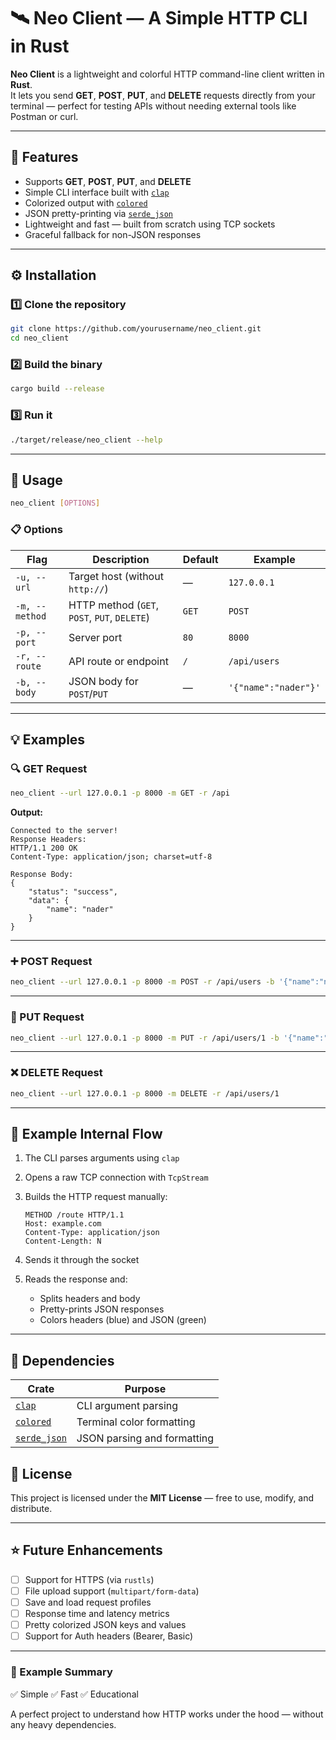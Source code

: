# 🛰️ Neo Client — A Simple HTTP CLI in Rust

**Neo Client** is a lightweight and colorful HTTP command-line client written in **Rust**.  
It lets you send **GET**, **POST**, **PUT**, and **DELETE** requests directly from your terminal — perfect for testing APIs without needing external tools like Postman or curl.

---

## 🚀 Features

- Supports **GET**, **POST**, **PUT**, and **DELETE**
- Simple CLI interface built with [`clap`](https://docs.rs/clap/latest/clap/)
- Colorized output with [`colored`](https://docs.rs/colored/)
- JSON pretty-printing via [`serde_json`](https://docs.rs/serde_json/)
- Lightweight and fast — built from scratch using TCP sockets
- Graceful fallback for non-JSON responses

---

## ⚙️ Installation

### 1️⃣ Clone the repository

```bash
git clone https://github.com/yourusername/neo_client.git
cd neo_client
```

### 2️⃣ Build the binary

```bash
cargo build --release
```

### 3️⃣ Run it

```bash
./target/release/neo_client --help
```

---

## 🧠 Usage

```bash
neo_client [OPTIONS]
```

### 📋 Options

| Flag           | Description                                  | Default | Example              |
| -------------- | -------------------------------------------- | ------- | -------------------- |
| `-u, --url`    | Target host (without `http://`)              | —       | `127.0.0.1`          |
| `-m, --method` | HTTP method (`GET`, `POST`, `PUT`, `DELETE`) | `GET`   | `POST`               |
| `-p, --port`   | Server port                                  | `80`    | `8000`               |
| `-r, --route`  | API route or endpoint                        | `/`     | `/api/users`         |
| `-b, --body`   | JSON body for `POST`/`PUT`                   | —       | `'{"name":"nader"}'` |

---

## 💡 Examples

### 🔍 GET Request

```bash
neo_client --url 127.0.0.1 -p 8000 -m GET -r /api
```

**Output:**

```
Connected to the server!
Response Headers:
HTTP/1.1 200 OK
Content-Type: application/json; charset=utf-8

Response Body:
{
    "status": "success",
    "data": {
        "name": "nader"
    }
}
```

---

### ➕ POST Request

```bash
neo_client --url 127.0.0.1 -p 8000 -m POST -r /api/users -b '{"name":"nader"}'
```

---

### 📝 PUT Request

```bash
neo_client --url 127.0.0.1 -p 8000 -m PUT -r /api/users/1 -b '{"name":"updated name"}'
```

---

### ❌ DELETE Request

```bash
neo_client --url 127.0.0.1 -p 8000 -m DELETE -r /api/users/1
```

---

## 🧩 Example Internal Flow

1. The CLI parses arguments using `clap`
2. Opens a raw TCP connection with `TcpStream`
3. Builds the HTTP request manually:

   ```
   METHOD /route HTTP/1.1
   Host: example.com
   Content-Type: application/json
   Content-Length: N
   ```

4. Sends it through the socket
5. Reads the response and:

   - Splits headers and body
   - Pretty-prints JSON responses
   - Colors headers (blue) and JSON (green)

---

## 🧰 Dependencies

| Crate                                       | Purpose                     |
| ------------------------------------------- | --------------------------- |
| [`clap`](https://docs.rs/clap/)             | CLI argument parsing        |
| [`colored`](https://docs.rs/colored/)       | Terminal color formatting   |
| [`serde_json`](https://docs.rs/serde_json/) | JSON parsing and formatting |



## 📄 License

This project is licensed under the **MIT License** — free to use, modify, and distribute.

---

## ⭐️ Future Enhancements

- [ ] Support for HTTPS (via `rustls`)
- [ ] File upload support (`multipart/form-data`)
- [ ] Save and load request profiles
- [ ] Response time and latency metrics
- [ ] Pretty colorized JSON keys and values
- [ ] Support for Auth headers (Bearer, Basic)

---

### 💬 Example Summary

✅ Simple
✅ Fast
✅ Educational

A perfect project to understand how HTTP works under the hood — without any heavy dependencies.
